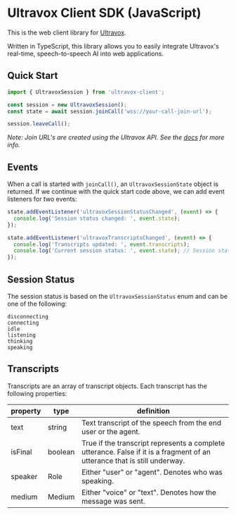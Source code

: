 # Ultravox Client SDK (JavaScript)

This is the web client library for [Ultravox](https://ultravox.ai).

Written in TypeScript, this library allows you to easily integrate Ultravox's real-time, speech-to-speech AI into web applications.

## Quick Start

```javascript
import { UltravoxSession } from 'ultravox-client';

const session = new UltravoxSession();
const state = await session.joinCall('wss://your-call-join-url');

session.leaveCall();
```

_Note: Join URL's are created using the Ultravox API. See the [docs](https://fixie-ai.github.io/ultradox/) for more info._

## Events

When a call is started with `joinCall()`, an `UltravoxSessionState` object is returned. If we continue with the quick start code above, we can add event listeners for two events:

```javascript
state.addEventListener('ultravoxSessionStatusChanged', (event) => {
  console.log('Session status changed: ', event.state);
});

state.addEventListener('ultravoxTranscriptsChanged', (event) => {
  console.log('Transcripts updated: ', event.transcripts);
  console.log('Current session status: ', event.state); // Session status is also available on the event
});
```

## Session Status

The session status is based on the `UltravoxSessionStatus` enum and can be one of the following:

```
disconnecting
connecting
idle
listening
thinking
speaking
```

## Transcripts

Transcripts are an array of transcript objects. Each transcript has the following properties:

| property | type    | definition                                                                                                                |
| -------- | ------- | ------------------------------------------------------------------------------------------------------------------------- |
| text     | string  | Text transcript of the speech from the end user or the agent.                                                             |
| isFinal  | boolean | True if the transcript represents a complete utterance. False if it is a fragment of an utterance that is still underway. |
| speaker  | Role    | Either "user" or "agent". Denotes who was speaking.                                                                       |
| medium   | Medium  | Either "voice" or "text". Denotes how the message was sent.                                                               |

